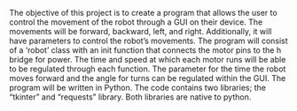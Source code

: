 The objective of this project is to create a program that allows the user to control the movement of the robot through a GUI on their device. The movements will be forward, backward, left, and right. Additionally, it will have parameters to control the robot’s movements. The program will consist of a ‘robot’ class with an init function that connects the motor pins to the h bridge for power. The time and speed at which each motor runs will be able to be regulated through each function. The parameter for the time the robot moves forward and the angle for turns can be regulated within the GUI. The program will be written in Python. The code contains two libraries; the “tkinter” and “requests” library. Both libraries are native to python.
